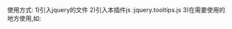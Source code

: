使用方式:
1)引入jquery的文件
2)引入本插件js  :jquery.tooltips.js
3)在需要使用的地方使用,如:

<span class="tooltip-auto-center" tooltip="<img src='{{.ImageUrl}}'/>">
                <img  src='{{.ImageUrl}}' Width="100px"  Height="17px" />
 </span> 